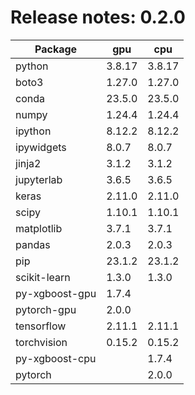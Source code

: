 # Release notes: 0.2.0

Package | gpu| cpu
---|---|---
python|3.8.17|3.8.17
boto3|1.27.0|1.27.0
conda|23.5.0|23.5.0
numpy|1.24.4|1.24.4
ipython|8.12.2|8.12.2
ipywidgets|8.0.7|8.0.7
jinja2|3.1.2|3.1.2
jupyterlab|3.6.5|3.6.5
keras|2.11.0|2.11.0
scipy|1.10.1|1.10.1
matplotlib|3.7.1|3.7.1
pandas|2.0.3|2.0.3
pip|23.1.2|23.1.2
scikit-learn|1.3.0|1.3.0
py-xgboost-gpu|1.7.4| 
pytorch-gpu|2.0.0| 
tensorflow|2.11.1|2.11.1
torchvision|0.15.2|0.15.2
py-xgboost-cpu| |1.7.4
pytorch| |2.0.0
